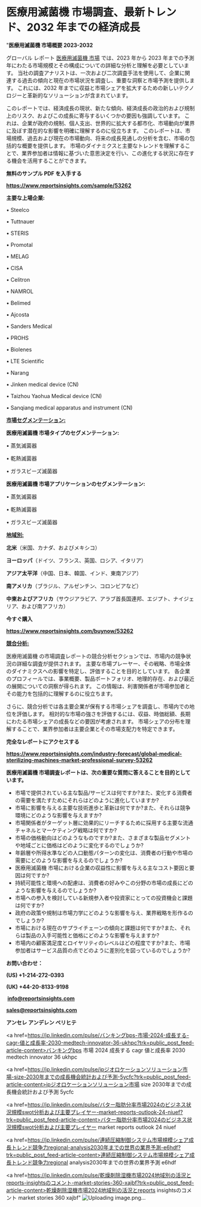 # 医療用滅菌機 市場調査、最新トレンド、2032 年までの経済成長

"<strong>医療用滅菌機 市場概要 2023-2032</strong>

グローバル レポート <a href=https://www.reportsinsights.com/sample/53262>医療用滅菌機 市場</a> では、2023 年から 2023 年までの予測年にわたる市場規模とその構成についての詳細な分析と理解を必要としています。 当社の調査アナリストは、一次および二次調査手法を使用して、企業に関連する過去の傾向と現在の市場状況を調査し、重要な洞察と市場予測を提供します。 これには、2032 年までに収益と市場シェアを拡大​​するための新しいテクノロジーと革新的なソリューションが含まれています。

このレポートでは、経済成長の現状、新たな傾向、経済成長の政治的および規制上のリスク、およびこの成長に寄与するいくつかの要因も強調しています。 これは、企業が政府の規制、個人支出、世界的に拡大する都市化、市場動向が業界に及ぼす潜在的な影響を明確に理解するのに役立ちます。 このレポートは、市場規模、過去および現在の市場動向、将来の成長見通しの分析を含む、市場の包括的な概要を提供します。 市場のダイナミクスと主要なトレンドを理解することで、業界参加者は情報に基づいた意思決定を行い、この進化する状況に存在する機会を活用することができます。

<strong><b>無料のサンプル PDF を入手する</b></strong>

<a href=https://www.reportsinsights.com/sample/53262><strong><u>https://www.reportsinsights.com/sample/53262</u></strong></a>

<strong>主要な上場企業:</strong>

• Steelco

• Tuttnauer

• STERIS

• Promotal

• MELAG

• CISA

• Celitron

• NAMROL

• Belimed

• Ajcosta

• Sanders Medical

• PROHS

• Biolenes

• LTE Scientific

• Narang

• Jinken medical device (CN)

• Taizhou Yaohua Medical device (CN)

• Sanqiang medical apparatus and instrument (CN)

<strong><u>市場セグメンテーション</u></strong><strong><u>:</u></strong>

<strong>医療用滅菌機 市場タイプのセグメンテーション:</strong>

• 蒸気滅菌器

• 乾熱滅菌器

• ガラスビーズ滅菌器

<strong>医療用滅菌機 市場アプリケーションのセグメンテーション:</strong>

• 蒸気滅菌器

• 乾熱滅菌器

• ガラスビーズ滅菌器

<strong><u>地域別</u></strong><strong><u>:</u></strong>

<strong>北米</strong>（米国、カナダ、およびメキシコ）

<strong>ヨーロッパ</strong>（ドイツ、フランス、英国、ロシア、イタリア）

<strong>アジア太平洋</strong>（中国、日本、韓国、インド、東南アジア）

<strong>南アメリカ</strong>（ブラジル、アルゼンチン、コロンビアなど）

<strong>中東およびアフリカ</strong>（サウジアラビア、アラブ首長国連邦、エジプト、ナイジェリア、および南アフリカ）

<strong>今すぐ購入</strong>

<a href=https://www.reportsinsights.com/buynow/53262><strong><u>https://www.reportsinsights.com/buynow/53262</u></strong></a>

<strong><u>競合分析:</u></strong>

医療用滅菌機 の市場調査レポートの競合分析セクションでは、市場内の競争状況の詳細な調査が提供されます。 主要な市場プレーヤー、その戦略、市場全体のダイナミクスへの影響を特定し、評価することを目的としています。 各企業のプロフィールでは、事業概要、製品ポートフォリオ、地理的存在、および最近の展開についての洞察が得られます。 この情報は、利害関係者が市場参加者とその能力を包括的に理解するのに役立ちます。

さらに、競合分析では各主要企業が保有する市場シェアを調査し、市場内での地位を評価します。 相対的な市場の強さを評価するには、収益、時価総額、長期にわたる市場シェアの成長などの要因が考慮されます。 市場シェアの分布を理解することで、業界参加者は主要企業とその市場支配力を特定できます。

<strong>完全なレポートにアクセスする</strong>

<a href=https://www.reportsinsights.com/industry-forecast/global-medical-sterilizing-machines-market-professional-survey-53262><strong><u><b>https://www.reportsinsights.com/industry-forecast/global-medical-sterilizing-machines-market-professional-survey-53262</b></u></strong></a>

<strong><b>医療用滅菌機 市場調査レポートは、次の重要な質問に答えることを目的としています。</b></strong>
<ul>
  <li>市場で提供されている主な製品/サービスは何ですか?また、変化する消費者の需要を満たすためにそれらはどのように進化していますか?</li>
  <li>市場に影響を与える主要な技術進歩と革新は何ですか?また、それらは競争環境にどのような影響を与えますか?</li>
  <li>市場関係者がターゲット層に効果的にリーチするために採用する主要な流通チャネルとマーケティング戦略は何ですか?</li>
  <li>市場の価格動向はどのようなものですか?また、さまざまな製品セグメントや地域ごとに価格はどのように変化するのでしょうか?</li>
  <li>年齢層や所得水準などの人口動態パターンの変化は、消費者の行動や市場の需要にどのような影響を与えるのでしょうか?</li>
  <li>医療用滅菌機 市場における企業の収益性に影響を与える主なコスト要因と要因は何ですか?</li>
  <li>持続可能性と環境への配慮は、消費者の好みやこの分野の市場の成長にどのような影響を与えるのでしょうか?</li>
  <li>市場への参入を検討している新規参入者や投資家にとっての投資機会と課題は何ですか?</li>
  <li>政府の政策や規制は市場力学にどのような影響を与え、業界戦略を形作るのでしょうか?</li>
  <li>市場における現在のサプライチェーンの傾向と課題は何ですか?また、それらは製品の入手可能性と価格にどのような影響を与えますか?</li>
  <li>市場内の顧客満足度とロイヤリティのレベルはどの程度ですか?また、市場参加者はサービス品質の点でどのように差別化を図っているのでしょうか?</li>
</ul>
<strong>お問い合わせ：</strong>

<strong>(US) +1-214-272-0393</strong>

<strong>(UK) +44-20-8133-9198</strong>

<strong> </strong><a href=info@reportsinsights.com><strong><u>info@reportsinsights.com</u></strong></a>

<a href=sales@reportsinsights.com><strong><u>sales@reportsinsights.com</u></strong></a>

<strong>アンセレ アンデレン ベリヒテ</strong>

<a href=https://jp.linkedin.com/pulse/バンキングbps-市場-2024-成長する-cagr-値と成長率-2030-medtech-innovator-36-ukhpc?trk=public_post_feed-article-content>バンキングbps 市場 2024 成長する cagr 値と成長率 2030 medtech innovator 36 ukhpc</a>

<a href=https://jp.linkedin.com/pulse/ipジオロケーションソリューション市場-size-2030年までの成長機会統計および予測-5ycfc?trk=public_post_feed-article-content>ipジオロケーションソリューション市場 size 2030年までの成長機会統計および予測 5ycfc</a>

<a href=https://jp.linkedin.com/pulse/バター脂肪分率市場2024のビジネス状況規模swot分析および主要プレイヤー-market-reports-outlook-24-niuef?trk=public_post_feed-article-content>バター脂肪分率市場2024のビジネス状況規模swot分析および主要プレイヤー market reports outlook 24 niuef</a>

<a href=https://jp.linkedin.com/pulse/連続圧縮制御システム市場規模シェア成長トレンド競争力regional-analysis2030年までの世界の業界予測-e6hdf?trk=public_post_feed-article-content>連続圧縮制御システム市場規模シェア成長トレンド競争力regional analysis2030年までの世界の業界予測 e6hdf</a>

<a href=https://jp.linkedin.com/pulse/乾燥剤除湿機市場2024地域別の活況とreports-insightsのコメント-market-stories-360-xajbf?trk=public_post_feed-article-content>乾燥剤除湿機市場2024地域別の活況とreports insightsのコメント market stories 360 xajbf</a>"
![Uploading image.png…]()
